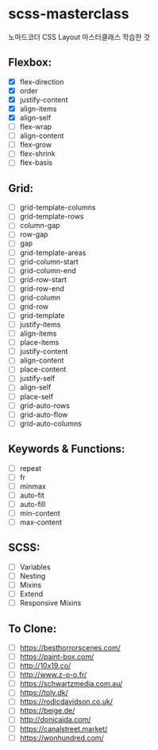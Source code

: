 # scss-masterclass
노마드코더 CSS Layout 마스터클래스 학습한 것
## Flexbox:
- [x]  flex-direction
- [x]  order
- [x]  justify-content
- [x]  align-items
- [x]  align-self
- [ ]  flex-wrap
- [ ]  align-content
- [ ]  flex-grow
- [ ]  flex-shrink
- [ ]  flex-basis
## Grid:
- [ ]  grid-template-columns
- [ ]  grid-template-rows
- [ ]  column-gap
- [ ]  row-gap
- [ ]  gap
- [ ]  grid-template-areas
- [ ]  grid-column-start
- [ ]  grid-column-end
- [ ]  grid-row-start
- [ ]  grid-row-end
- [ ]  grid-column
- [ ]  grid-row
- [ ]  grid-template
- [ ]  justify-items
- [ ]  align-items
- [ ]  place-items
- [ ]  justify-content
- [ ]  align-content
- [ ]  place-content
- [ ]  justify-self
- [ ]  align-self
- [ ]  place-self
- [ ]  grid-auto-rows
- [ ]  grid-auto-flow
- [ ]  grid-auto-columns
## Keywords & Functions:
- [ ]  repeat
- [ ]  fr
- [ ]  minmax
- [ ]  auto-fit
- [ ]  auto-fill
- [ ]  min-content
- [ ]  max-content
## SCSS:
- [ ]  Variables
- [ ]  Nesting
- [ ]  Mixins
- [ ]  Extend
- [ ]  Responsive Mixins
## To Clone:
- [ ]  https://besthorrorscenes.com/
- [ ]  https://paint-box.com/
- [ ]  http://10x19.co/
- [ ]  http://www.z-o-o.fr/
- [ ]  https://schwartzmedia.com.au/
- [ ]  https://tolv.dk/
- [ ]  https://rodicdavidson.co.uk/
- [ ]  https://beige.de/
- [ ]  http://donicaida.com/
- [ ]  https://canalstreet.market/
- [ ]  https://wonhundred.com/
